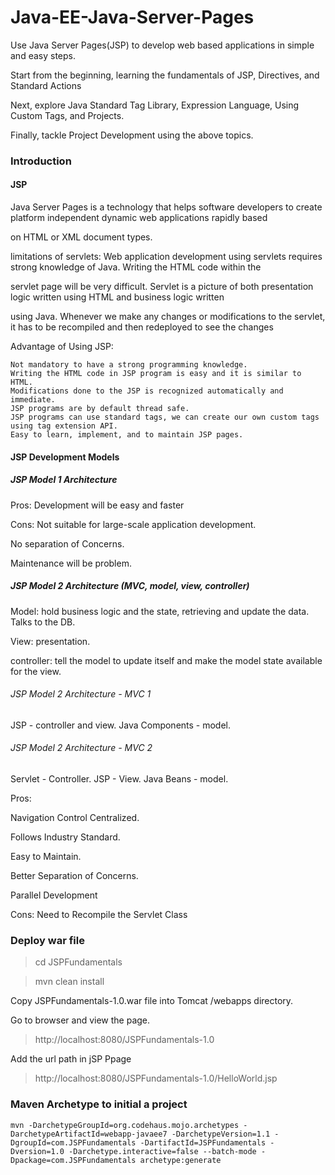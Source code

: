 # Java-EE-Java-Server-Pages
Use Java Server Pages(JSP) to develop web based applications in simple and easy steps.

Start from the beginning, learning the fundamentals of JSP, Directives, and Standard Actions

Next, explore Java Standard Tag Library, Expression Language, Using Custom Tags, and Projects. 

Finally, tackle Project Development using the above topics.

### Introduction
#### JSP

Java Server Pages is a technology that helps software developers to create platform independent dynamic web applications rapidly based

on HTML or XML document types.

limitations of servlets: Web application development using servlets requires strong knowledge of Java. Writing the HTML code within the

servlet page will be very difficult. Servlet is a picture of both presentation logic written using HTML and business logic written 

using Java. Whenever we make any changes or modifications to the servlet, it has to be recompiled and then redeployed to see the changes

Advantage of Using JSP:
```
Not mandatory to have a strong programming knowledge. 
Writing the HTML code in JSP program is easy and it is similar to HTML.
Modifications done to the JSP is recognized automatically and immediate.
JSP programs are by default thread safe. 
JSP programs can use standard tags, we can create our own custom tags using tag extension API.
Easy to learn, implement, and to maintain JSP pages.
```

#### JSP Development Models
##### JSP Model 1 Architecture
Pros: Development will be easy and faster

Cons: Not suitable for large-scale application development.

No separation of Concerns.

Maintenance will be problem.

##### JSP Model 2 Architecture (MVC, model, view, controller)
Model: hold business logic and the state, retrieving and update the data. Talks to the DB.

View: presentation.

controller: tell the model to update itself and make the model state available for the view.

###### JSP Model 2 Architecture - MVC 1
JSP - controller and view. Java Components - model.

###### JSP Model 2 Architecture - MVC 2
Servlet - Controller. JSP - View. Java Beans - model. 

Pros:

Navigation Control Centralized.

Follows Industry Standard.

Easy to Maintain.

Better Separation of Concerns.

Parallel Development

Cons:
Need to Recompile the Servlet Class

### Deploy war file

> cd JSPFundamentals

> mvn clean install

Copy JSPFundamentals-1.0.war file into Tomcat /webapps directory.

Go to browser and view the page.

> http://localhost:8080/JSPFundamentals-1.0

Add the url path in jSP Ppage

> http://localhost:8080/JSPFundamentals-1.0/HelloWorld.jsp

### Maven Archetype to initial a project
```
mvn -DarchetypeGroupId=org.codehaus.mojo.archetypes -DarchetypeArtifactId=webapp-javaee7 -DarchetypeVersion=1.1 -DgroupId=com.JSPFundamentals -DartifactId=JSPFundamentals -Dversion=1.0 -Darchetype.interactive=false --batch-mode -Dpackage=com.JSPFundamentals archetype:generate
```